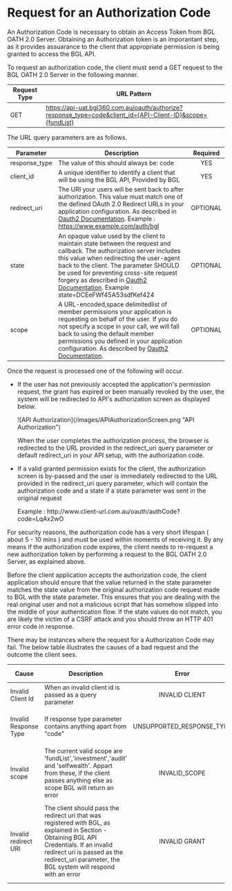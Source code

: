 # Request for an Authorization Code
An Authorization Code is necessary to obtain an Access Token from BGL OATH 2.0 Server.  Obtaining an Authorization token is an imporantant step, as it provides assuarance to the client that appropriate permission is being granted to access the BGL API.

To request an authorization code, the client must send a GET request to the BGL OATH 2.0 Server in the following manner.

| Request Type | URL Pattern |
| -- | -- |
| GET | https://api-uat.bgl360.com.au/oauth/authorize?response_type=code&client_id={API-Client-ID}&scope={fundList} |

The URL query parameters are as follows.

| Parameter | Description | Required |
| -- | -- | :--: |
| response_type | The value of this should always be: code | YES |
| client_id | A unique identifier to identify a client that will be using the BGL API, Provided by BGL | YES |
| redirect_uri | The URI your users will be sent back to after authorization.  This value must match one of the defined OAuth 2.0 Redirect URLs in your application configuration. As described in [Oauth2 Documentation](http://tools.ietf.org/html/rfc6749#section-3.1.2).  Example : https://www.example.com/auth/bgl | OPTIONAL |
| state | An opaque value used by the client to maintain state between the request and callback. The authorization server includes this value when redirecting the user-agent back to the client. The parameter SHOULD be used for preventing cross-site request forgery as described in [Oauth2 Documentation](http://tools.ietf.org/html/rfc6749#section-10.12).  Example : state=DCEeFWf45A53sdfKef424| OPTIONAL |
|scope |A URL-encoded,space delimitedlist of member permissions your application is requesting on behalf of the user.  If you do not specify a scope in your call, we will fall back to using the default member permissions you defined in your application configuration. As described by [Oauth2 Documentation](http://tools.ietf.org/html/rfc6749#section-3.3). | OPTIONAL |


Once the request is processed one of the following will occur.

<ul>
<li>
<p>
If the user has not previously accepted the application's permission request, the grant has expired or been manually revoked by the user, the system will be redirected to API's authorization screen as displayed below.
</p>

<p>![API Authorization](/images/APIAuthorizationScreen.png "API Authorization")</p>


<p>When the user completes the authorization process, the browser is redirected to the URL  provided in the redirect_uri query parameter or default redirect_uri in your API setup, with the authorization code.</p>
</li>
</ul>

<ul>
<li>
<p>
If a valid granted permission exists for the client, the authorization screen is by-passed and the user is immediately redirected to the URL provided in the redirect_uri query parameter, which will contain the authorization code and a state if a state parameter was sent in the original request
</p>
<p>
Example : http://www.client-url.com.au/oauth/authCode?code=LqAx2wO
</p>
</li>
</ul>

For security reasons, the authorization code has a very short lifespan ( about 5 - 10 mins ) and must be used within moments of receiving it.  By any means if the authorization code expires, the client needs to re-request a new authorization token by performing a request to the BGL OATH 2.0 Server, as explained above.

Before the client application accepts the authorization code, the client application should ensure that the value returned in the state parameter matches the state value from the original authorization code request made to BGL with the state parameter. This ensures that you are dealing with the real original user and not a malicious script that has somehow slipped into the middle of your authentication flow.  If the state values do not match, you are likely the victim of a CSRF attack and you should throw an HTTP 401 error code in response.

There may be instances where the request for a Authorization Code may fail.  The below table illustrates the causes of a bad request and the outcome the client sees.

| Cause | Description | Error | Error Description |
| -- | -- | :--: | :--: |
| Invalid Client Id | When an invalid client id is passed as a query parameter | INVALID CLIENT | BAD CLIENT CREDENTIALS |
| Invalid Response Type | If response type parameter contains anything apart from "code" | UNSUPPORTED_RESPONSE_TYPE | UNSUPPORTED RESPONSE TYPE {The passed invalid code}
| Invalid scope | The current valid scope are 'fundList','investment','audit' and 'selfwealth'.  Appart from these, if the client passes anything else as scope BGL will return an error | INVALID_SCOPE | Invalid scope : {The invalid scope passed} |
| Invalid redirect URI | The client should pass the redirect uri that was registered with BGL, as explained in Section - Obtaining BGL API Credentials.  If an invalid redirect uri is passed as the redirect_uri parameter, the BGL system will respond with an error  | INVALID GRANT | INVALID REDIRECT: {passed invalid uri} DOES NOT MATCH ONE OF THE REGISTERED VALUES: [{the url that is registered with the system}] |




